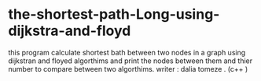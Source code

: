 # the-shortest-path-Long-using-dijkstra-and-floyd

this program calculate shortest bath  between two nodes in a graph using dijkstran and floyed algorthims and print the nodes between them and thier number to compare between two algorthims.
writer : dalia tomeze .
(c++ )
